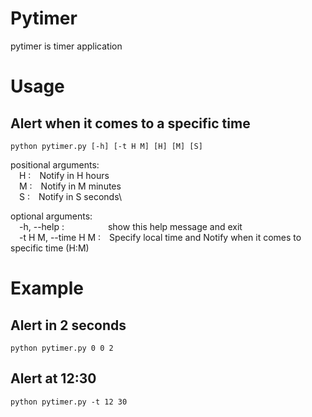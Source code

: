# Pytimer
pytimer is timer application

# Usage
## Alert when it comes to a specific time

```
python pytimer.py [-h] [-t H M] [H] [M] [S]
```

positional arguments:\
&emsp;H :&emsp;Notify in H hours\
&emsp;M :&emsp;Notify in M minutes\
&emsp;S :&emsp;Notify in S seconds\

optional arguments:\
&emsp;-h, --help :&emsp;&emsp;&emsp;&emsp;&emsp;show this help message and exit\
&emsp;-t H M, --time H M :&emsp;Specify local time and Notify when it comes to specific time (H:M)

# Example

## Alert in 2 seconds

```
python pytimer.py 0 0 2
```

## Alert at 12:30

```
python pytimer.py -t 12 30
```
